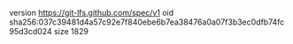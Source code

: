 version https://git-lfs.github.com/spec/v1
oid sha256:037c39481d4a57c92e7f840ebe6b7ea38476a0a07f3b3ec0dfb74fc95d3cd024
size 1829
